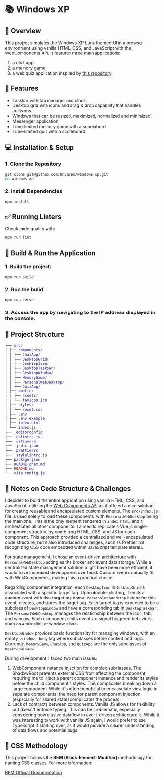 # 📚 Windows XP
## 📝 Overview

This project simulates the Windows XP Luna themed UI in a browser environment using vanilla HTML, CSS, and JavaScript with the WebComponents API. It features three main applications:

1. a chat app
2. a memory game
3. a web quiz application inspired by [this repository](https://github.com/Unvares/Web-Quiz).

## 🚀 Features

- Taskbar with tab manager and clock.
- Desktop grid with icons and drag & drop capability that handles collisions.
- Windows that can be resized, maximized, normalized and minimized.
- Messenger application
- Time-limited memory game with a scoreabord
- Time-limited quiz with a scoreboard

## 💻 Installation & Setup

### 1. Clone the Repository

```bash
git clone git@github.com:Unvares/windows-xp.git
cd windows-xp
```

### 2. Install Dependencies

```bash
npm install
```

## ✅ Running Linters

Check code quality with:

```bash
npm run lint
```

## 🔧 Build & Run the Application

### 1. **Build the project:**

```bash
npm run build
```

### 2. **Run the bulid:**

```bash
npm run serve
```

### 3. Access the app by navigating to the IP address displayed in the console.

## 📂 Project Structure

```lua
├── src/
│ ├── components/
│ │ ├── ChatApp/
│ │ ├── DesktopGrid/
│ │ ├── DesktopIcon/
│ │ ├── DesktopTaskbar/
│ │ ├── DesktopWindow/
│ │ ├── MemoryGame/
│ │ ├── PersonalWebDesktop/
│ │ └── QuizApp/
│ ├── public/
| | ├── assets/
| | └── favicon.ico
│ ├── styles/
│ │ └── reset.css
│ ├── .env
│ ├── .env.example
│ ├── index.html
│ └── index.js
├── .editorconfig
├── .eslintrc.js
├── .gitignore
├── .jsdoc.json
├── .prettierrc
├── .stylelintrc.js
├── package.json
├── README_chat.md
├── README.md
└── vite.config.js
```

## 📝 Notes on Code Structure & Challenges

I decided to build the entire application using vanilla HTML, CSS, and JavaScript, utilizing the [Web Components API](https://developer.mozilla.org/en-US/docs/Web/API/Web_components) as it offered a nice solution for creating reusable and encapsulated custom elements. The `src/index.js` file is used solely to load these components, with `PersonalWebDesktop` being the main one. This is the only element rendered in `index.html`, and it orchestrates all other components. I aimed to replicate a Vue.js single-component structure by combining HTML, CSS, and JS for each component. This approach provided a centralized and well-encapsulated code structure, but it also introduced challenges, such as Prettier not recognizing CSS code embedded within JavaScript template literals.

For state management, I chose an event-driven architecture with `PersonalWebDesktop` acting as the broker and event data storage. While a centralized state management solution might have been more efficient, it would have increased development overhead. Custom events naturally fit with WebComponents, making this a practical choice.

Regarding component integration, each `DesktopIcon` in `DesktopGrid` is associated with a specific target tag. Upon double-clicking, it emits a custom event with that target tag name. `PersonalWebDesktop` listens for this event, creates, and stores the target tag. Each target tag is expected to be a subclass of `DesktopWindow` and have a corresponding tab in `DesktopTaskbar`. The `PersonalWebDesktop` manages the relationship between the icon, tab, and window. Each component emits events to signal triggered behaviors, such as a tab click or window close.

`DesktopWindow` provides basic functionality for managing windows, with an empty `.window__body` tag where subclasses define content and logic. Currently, `MemoryGame`, `ChatApp`, and `QuizApp` are the only subclasses of `DesktopWindow`.

During development, I faced two main issues:

1. WebComponent instance injection for complex subclasses. The ShadowRoot prevents external CSS from affecting the component, requiring me to inject a parent component instance and render its styles before the child component's styles. This complicates breaking down a large component. While it's often beneficial to encapsulate view logic in separate components, the need for parent component injection (especially for shared state) complicates the process.
2. Lack of contracts between components. Vanilla JS allows for flexibility but doesn't enforce typing. This can be problematic, especially considering how elusive dataflow in event-driven architecture is. While it was interesting to work with vanilla JS again, I would prefer to use TypeScript if starting over, as it would provide a clearer understanding of data flows and potential bugs.

## 🎨 CSS Methodology

This project follows the **BEM (Block-Element-Modifier)** methodology for naming CSS classes. For more information:

[BEM Official Documentation](https://en.bem.info/methodology/)
